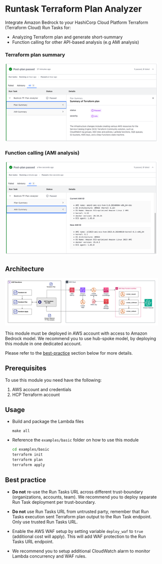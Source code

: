 # Runtask Terraform Plan Analyzer

Integrate Amazon Bedrock to your HashiCorp Cloud Platform Terraform (Terraform Cloud) Run Tasks for:
* Analyzing Terraform plan and generate short-summary
* Function calling for other API-based analysis (e.g AMI analysis)

### Terraform plan summary
![Example](./images/example.png)

### Function calling (AMI analysis)
![Example2](./images/example2.png)

## Architecture

![Diagram](./images/arch.png)

This module must be deployed in AWS account with access to Amazon Bedrock model. We recommend you to use hub-spoke model, by deploying this module in one dedicated account.

Please refer to the [best-practice](#best-practice) section below for more details.

## Prerequisites

To use this module you need have the following:

1. AWS account and credentials
1. HCP Terraform account

## Usage

* Build and package the Lambda files

  ```
  make all
  ```

* Reference the `examples/basic` folder on how to use this module

    ```sh
    cd examples/basic
    terraform init
    terraform plan
    terraform apply
    ```

## Best practice

* **Do not** re-use the Run Tasks URL across different trust-boundary (organizations, accounts, team). We recommend you to deploy separate Run Task deployment per trust-boundary.

* **Do not** use Run Tasks URL from untrusted party, remember that Run Tasks execution sent Terraform plan output to the Run Task endpoint. Only use trusted Run Tasks URL.

* Enable the AWS WAF setup by setting variable `deploy_waf` to `true` (additional cost will apply). This will add WAF protection to the Run Tasks URL endpoint.

* We recommend you to setup additional CloudWatch alarm to monitor Lambda concurrency and WAF rules.
